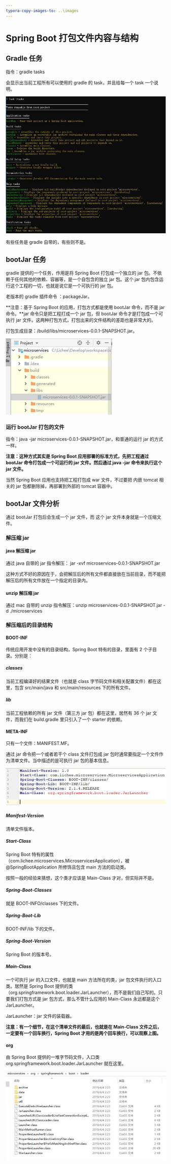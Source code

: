 ```yaml
---
typora-copy-images-to: ..\images
---
```


# Spring Boot 打包文件内容与结构

## Gradle 任务

指令：gradle tasks

会显示出当前工程所有可以使用的 gradle 的 task，并且给每一个 task 一个说明。

![QQ截图20190513135651](../images/gradle-tasks.jpg)

有些任务是 gradle 自带的，有些则不是。

## bootJar 任务

gradle 提供的一个任务，作用是将 Spring Boot 打包成一个独立的 jar 包。不依赖于任何其他的依赖、容器等，是一个自包含的独立 jar 包。这个 jar 包内包含运行这个工程的一切，也就是说它是一个可执行的 jar 包。

老版本的 gradle 插件命令 ：packageJar。

**注意：基于 Spring Boot 的应用，打包方式都是使用 bootJar 命令，而不是 jar 命令。**jar 命令只是把工程打成一个 jar 包，但 bootJar 命令才是打包成一个可执行 jar 文件。这两种打包方式，打包出来的文件结构的差距也是非常大的。

打包生成目录：/build/libs/microservices-0.0.1-SNAPSHOT.jar。

![bootJar-dir](../images/bootJar-dir.jpg)

### 运行 bootJar 打包的文件

指令：java -jar microservices-0.0.1-SNAPSHOT.jar，和普通的运行 jar 的方式一样。

**注意：这种方式其实是 Spring Boot 应用部署的标准方式，先把工程通过 bootJar 命令打包成一个可运行的 jar 文件。然后通过 java -jar 命令来执行这个 jar 文件。**

当然 Spring Boot 应用也支持把工程打包成 war 文件，不过要把 内嵌 tomcat 相关的 jar 包都删除掉，再部署到外部的 tomcat 容器中。

## bootJar 文件分析

通过 bootJar 打包后会生成一个 jar 文件，而 这个 jar 文件本身就是一个压缩文件。

### 解压缩 jar

#### java 解压缩 jar

通过 java 自带的 jar 指令解压： jar -xvf  microservices-0.0.1-SNAPSHOT.jar

这种方式不好的原因在于，会把解压后的所有文件都直接放在当前目录，而不能把解压后的所有文件放在一个指定的目录内。

#### unzip 解压缩 jar

通过 mac 自带的 unzip 指令解压：unzip microservices-0.0.1-SNAPSHOT.jar -d ./microservices

### 解压缩后的目录结构

#### BOOT-INF

传统应用开发中没有的目录结构，Spring Boot 特有的目录，里面有 2 个子目录。分别是：

##### classes

当前工程编译好的结果文件（也就是 class 字节码文件和相关配置文件）都在这里，包含 src/main/java 和 src/main/resources 下的所有文件。

##### lib

当前工程依赖的所有 jar 文件（第三方 jar 包）都在这里，居然有 36 个 jar 文件，而我们在 build.gradle 里只引入了一个 starter 的依赖。

#### META-INF

只有一个文件：MANIFEST.MF。

通过 jar 命令把一个或者若干个 class 文件打包成 jar 包时通常要指定一个文件作为清单文件。当中描述的是可执行 jar 包的基本信息。

![MANIFEST.MF-01](../images/MANIFEST.MF-01.jpg)

##### Manifest-Version

清单文件版本。

##### Start-Class

Spring Boot 特有的属性（com.lichee.microservices.MicroservicesApplication），被 @SpringBootApplication 所修饰且包含 main 方法的启动类。

按照一般的经验来猜想，这个类才应该是 Main-Class 才对，但实际并不是。

##### Spring-Boot-Classes

就是 BOOT-INFO/classes 下的文件。

##### Spring-Boot-Lib

BOOT-INF/lib 下的文件。

##### Spring-Boot-Version

Spring Boot 的版本号。

##### Main-Class

一个可执行 jar 的入口文件，也就是 main 方法所在的类，jar 包文件执行的入口类。居然是 Spring Boot 提供的类（org.springframework.boot.loader.JarLauncher），而不是我们自己写的。只要我们打包方式是 jar 包方式，那么不管什么应用的 Main-Class 永远都是这个 JarLauncher。

JarLauncher：jar 文件的装载器。

**注意：有一个细节，在这个清单文件的最后，也就是在 Main-Class 文件之后，一定要有一个回车换行，Spring Boot 才用的是两个回车换行，可以观察上图。**

#### org

由 Spring Boot 提供的一堆字节码文件，入口类 org.springframework.boot.loader.JarLauncher 就在这里。

![org-JarLauncher](../images/org-jarLauncher.jpg)

